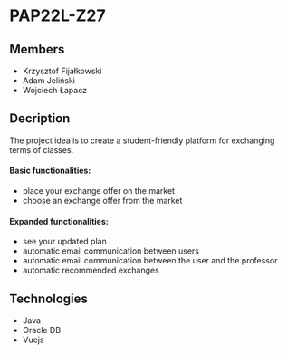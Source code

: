 # PAP22L-Z27



## Members

- Krzysztof Fijałkowski
- Adam Jeliński
- Wojciech Łapacz


## Decription
The project idea is to create a student-friendly platform for exchanging terms of classes.
#### Basic functionalities:
- place your exchange offer on the market
- choose an exchange offer from the market
#### Expanded functionalities:
- see your updated plan
- automatic email communication between users
- automatic email communication between the user and the professor
- automatic recommended exchanges

## Technologies
- Java
- Oracle DB
- Vuejs
